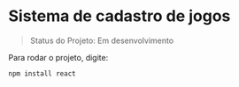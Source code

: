# Sistema de cadastro de jogos
> Status do Projeto: Em desenvolvimento

Para rodar o projeto, digite:

```
npm install react
````  
